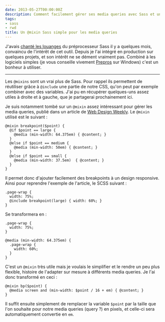```yaml
---
date: 2013-05-27T00:00:00Z
description: Comment facilement gérer ses media queries avec Sass et un @mixin
tags:
- sass
- rwd
title: Un @mixin Sass simple pour les media queries
---
```


J'avais [chanté les louanges](/articles/le-jour-ou-jai-teste-sass/) du préprocesseur Sass il y a quelques mois, convaincu de l'intérêt de cet outil. Depuis je l'ai intégré en production sur quelques projets, et son intérêt ne se dément vraiment pas. Combiné à les logiciels simples (je vous conseille vivement [Prepros](http://alphapixels.com/prepros/) sur Windows) c'est un bonheur à utiliser.

---

Les `@mixins` sont un vrai plus de Sass. Pour rappel ils permettent de réutiliser grâce à `@include` une partie de notre CSS, qu'on peut par exemple combiner avec des variables. J'ai pu en récupérer quelques-uns assez utiles à droite et à gauche, que je partagerai prochainement ici.

Je suis notamment tombé sur un `@mixin` assez intéressant pour gérer les media queries, publié dans un article de [Web Design Weekly](http://web-design-weekly.com/2013/05/12/handy-sass-mixins/). Le `@mixin` utilisé est le suivant&nbsp;:

    @mixin breakpoint($point) {
      @if $point == large {
        @media (min-width: 64.375em) { @content; }
      }
      @else if $point == medium {
        @media (min-width: 50em) { @content; }
      }
      @else if $point == small {
        @media (min-width: 37.5em)  { @content; }
      }
    }

Il permet donc d'ajouter facilement des breakpoints à un design responsive. Ainsi pour reprendre l'exemple de l'article, le SCSS suivant&nbsp;:

    .page-wrap {
      width: 75%;
      @include breakpoint(large) { width: 60%; }
    }

Se transformera en&nbsp;:

    .page-wrap {
      width: 75%;
    }

    @media (min-width: 64.375em) {
      .page-wrap {
        width: 60%;
      }
    }

C'est un `@mixin` très utile mais je voulais le simplifier et le rendre un peu plus flexible, histoire de l'adapter sur mesure à différents media queries. Je l'ai donc transformé en ceci&nbsp;:

    @mixin bp($point) {
      @media screen and (min-width: $point / 16 + em) { @content; }
    }

Il suffit ensuite simplement de remplacer la variable `$point` par la taille que l'on souhaite pour notre media queries (query&nbsp;?) en pixels, et celle-ci sera automatiquement convertie en `em`.

